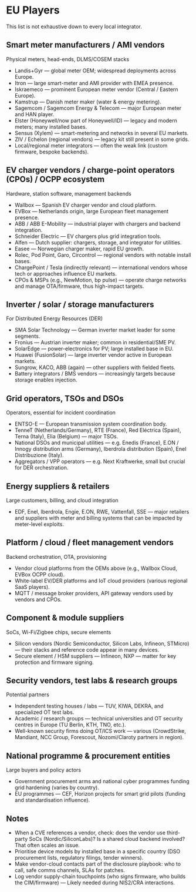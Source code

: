 # EU Players

This list is not exhaustive down to every local integrator.

## Smart meter manufacturers / AMI vendors

Physical meters, head-ends, DLMS/COSEM stacks

* Landis+Gyr — global meter OEM; widespread deployments across Europe.
* Itron — large smart-meter and AMI provider with EMEA presence.
* Iskraemeco — prominent European meter vendor (Central / Eastern Europe).
* Kamstrup — Danish meter maker (water & energy metering).
* Sagemcom / Sagemcom Energy & Telecom — major European meter and HAN player.
* Elster (Honeywell/now part of Honeywell/ID) — legacy and modern meters; many installed bases.
* Sensus (Xylem) — smart-metering and networks in several EU markets.
* ZIV / Echelon (regional vendors) — legacy kit still present in some grids.
* Local/regional meter integrators — often the weak link (custom firmware, bespoke backends).

## EV charger vendors / charge-point operators (CPOs) / OCPP ecosystem

Hardware, station software, management backends

* Wallbox — Spanish EV charger vendor and cloud platform.
* EVBox — Netherlands origin, large European fleet management presence.
* ABB / ABB E-Mobility — industrial player with chargers and backend integration.
* Schneider Electric — EV chargers plus grid integration tools.
* Alfen — Dutch supplier: chargers, storage, and integrator for utilities.
* Easee — Norwegian charger maker, rapid EU growth.
* Rolec, Pod Point, Garo, Circontrol — regional vendors with notable install bases.
* ChargePoint / Tesla (indirectly relevant) — international vendors whose tech or approaches influence EU markets.
* CPOs & MSPs (e.g., NewMotion, bp pulse) — operate charge networks and manage OTA/firmware, thus high-impact targets.

## Inverter / solar / storage manufacturers

For Distributed Energy Resources (DER)

* SMA Solar Technology — German inverter market leader for some segments.
* Fronius — Austrian inverter maker; common in residential/SME PV.
* SolarEdge — power-electronics for PV; large installed base in EU.
* Huawei (FusionSolar) — large inverter vendor active in European markets.
* Sungrow, KACO, ABB (again) — other suppliers with fielded fleets.
* Battery integrators / BMS vendors — increasingly targets because storage enables injection.

## Grid operators, TSOs and DSOs

Operators, essential for incident coordination

* ENTSO-E — European transmission system coordination body.
* TenneT (Netherlands/Germany), RTE (France), Red Eléctrica (Spain), Terna (Italy), Elia (Belgium) — major TSOs.
* National DSOs and municipal utilities — e.g. Enedis (France), E.ON / Innogy distribution arms (Germany), Iberdrola distribution (Spain), Enel Distribuzione (Italy).
* Aggregators / VPP operators — e.g. Next Kraftwerke, small but crucial for DER orchestration.

## Energy suppliers & retailers

Large customers, billing, and cloud integration

* EDF, Enel, Iberdrola, Engie, E.ON, RWE, Vattenfall, SSE — major retailers and suppliers with meter and billing systems that can be impacted by meter-level exploits.

## Platform / cloud / fleet management vendors

Backend orchestration, OTA, provisioning

* Vendor cloud platforms from the OEMs above (e.g., Wallbox Cloud, EVBox OCPP cloud).
* White-label EV/DER platforms and IoT cloud providers (various regional SaaS players).
* MQTT / message broker providers, API gateway vendors used by vendors and CPOs.

## Component & module suppliers

SoCs, Wi-Fi/Zigbee chips, secure elements

* Silicon vendors (Nordic Semiconductor, Silicon Labs, Infineon, STMicro) — their stacks and reference code appear in many devices.
* Secure element / HSM suppliers — Infineon, NXP — matter for key protection and firmware signing.

## Security vendors, test labs & research groups

Potential partners

* Independent testing houses / labs — TUV, KIWA, DEKRA, and specialized OT test labs.
* Academic / research groups — technical universities and OT security centres in Europe (TU Berlin, KTH, TNO, etc.).
* Well-known security firms doing OT/ICS work — various (CrowdStrike, Mandiant, NCC Group, Forescout, Nozomi/Claroty partners in region).

## National programme & procurement entities

Large buyers and policy actors

* Government procurement arms and national cyber programmes funding grid hardening (varies by country).
* EU programmes — CEF, Horizon projects for smart grid pilots (funding and standardisation influence).

## Notes

* When a CVE references a vendor, check: does the vendor use third-party SoCs (Nordic/SiliconLabs)? Is a shared cloud backend involved? That often scales an issue.
* Prioritise device models by installed base in a specific country (DSO procurement lists, regulatory filings, tender winners).
* Make vendor-cloud contacts part of the disclosure playbook: who to call, safe comms channels, SLAs for patches.
* Log vendor supply-chain touchpoints (who signs firmware, who builds the CIM/firmware) — Likely needed during NIS2/CRA interactions.
